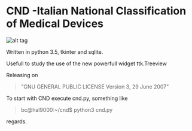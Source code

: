 # CND -Italian National Classification of Medical Devices

![alt tag](https://user-images.githubusercontent.com/5463566/53752832-fb6e0080-3eaf-11e9-9168-40b22790d436.png)


Written in python 3.5, tkinter and sqlite.

Usefull to study the use of the new powerfull widget ttk.Treeview

Releasing on 
> "GNU GENERAL PUBLIC LICENSE Version 3, 29 June 2007"

To start with CND execute cnd.py, something like

> bc@hal9000:~/cnd$ python3 cnd.py

regards.
